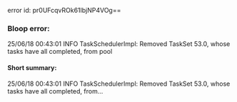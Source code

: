 error id: pr0UFcqvROk61lbjNP4VOg==
### Bloop error:

25/06/18 00:43:01 INFO TaskSchedulerImpl: Removed TaskSet 53.0, whose tasks have all completed, from pool
#### Short summary: 

25/06/18 00:43:01 INFO TaskSchedulerImpl: Removed TaskSet 53.0, whose tasks have all completed, from...
